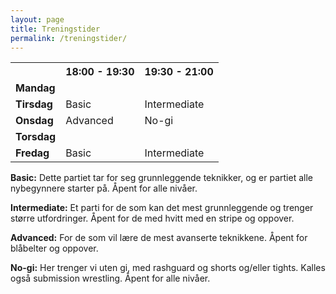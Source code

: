 ```yaml
---
layout: page
title: Treningstider
permalink: /treningstider/
---
```


<table>
<tr><th></th><th>18:00 - 19:30</th><th>19:30 - 21:00</th></tr>
<tr><td style="font-weight: bold;">Mandag</td><td></td><td></td></tr>
<tr><td style="font-weight: bold;">Tirsdag</td><td>Basic</td><td>Intermediate</td></tr>
<tr><td style="font-weight: bold;">Onsdag</td><td>Advanced</td><td>No-gi</td></tr>
<tr><td style="font-weight: bold;">Torsdag</td><td></td><td></td></tr>
<tr><td style="font-weight: bold;">Fredag</td><td>Basic</td><td>Intermediate</td></tr>
</table>

<b>Basic:</b> Dette partiet tar for seg grunnleggende teknikker, og er partiet alle nybegynnere starter på. Åpent for alle nivåer.

<b>Intermediate:</b> Et parti for de som kan det mest grunnleggende og trenger større utfordringer. Åpent for de med hvitt med en stripe og oppover.

<b>Advanced:</b> For de som vil lære de mest avanserte teknikkene. Åpent for blåbelter og oppover.

<b>No-gi:</b> Her trenger vi uten gi, med rashguard og shorts og/eller tights. Kalles også submission wrestling. Åpent for alle nivåer.